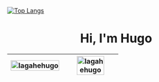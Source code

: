 
[![Top Langs](https://github-readme-stats.vercel.app/api/top-langs/?username=lagahehugo&count_private=true&langs_count=10&layout=compact&theme=dark)](https://github.com/lagahehugo/github-readme-stats)

<h1 align="center">Hi, I'm Hugo</h1>

<table>
  <thead>
    <tr>
      <th scope="col"><img style="width: 100%; height: 100%;" src="https://github-readme-stats.vercel.app/api/top-langs/?username=lagahehugo&layout=compact" alt="lagahehugo" /></th>
      <th scope="col"><img style="width: 75%; height: 75%;" src="https://github-readme-stats.vercel.app/api?username=lagahehugo&show_icons=true&theme=compact" alt="lagahehugo" /></th>
    </tr>
  </thead>
</table>